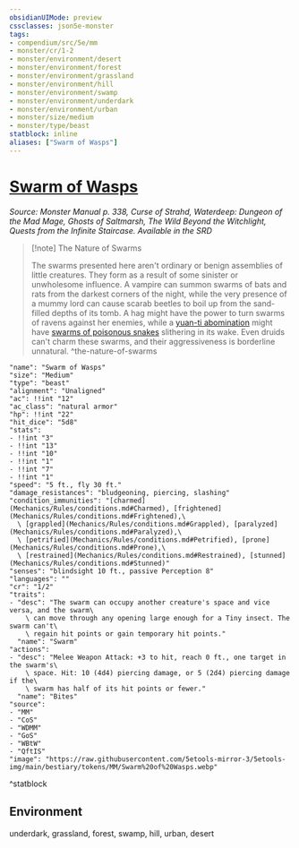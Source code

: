 ```yaml
---
obsidianUIMode: preview
cssclasses: json5e-monster
tags:
- compendium/src/5e/mm
- monster/cr/1-2
- monster/environment/desert
- monster/environment/forest
- monster/environment/grassland
- monster/environment/hill
- monster/environment/swamp
- monster/environment/underdark
- monster/environment/urban
- monster/size/medium
- monster/type/beast
statblock: inline
aliases: ["Swarm of Wasps"]
---
```

# [Swarm of Wasps](Mechanics\bestiary\beast/swarm-of-wasps.md)
*Source: Monster Manual p. 338, Curse of Strahd, Waterdeep: Dungeon of the Mad Mage, Ghosts of Saltmarsh, The Wild Beyond the Witchlight, Quests from the Infinite Staircase. Available in the <span title='Systems Reference Document (5.1)'>SRD</span>*  

> [!note] The Nature of Swarms
> 
> The swarms presented here aren't ordinary or benign assemblies of little creatures. They form as a result of some sinister or unwholesome influence. A vampire can summon swarms of bats and rats from the darkest corners of the night, while the very presence of a mummy lord can cause scarab beetles to boil up from the sand-filled depths of its tomb. A hag might have the power to turn swarms of ravens against her enemies, while a [yuan-ti abomination](Mechanics/bestiary/monstrosity/yuan-ti-abomination.md) might have [swarms of poisonous snakes](Mechanics/bestiary/beast/swarm-of-poisonous-snakes.md) slithering in its wake. Even druids can't charm these swarms, and their aggressiveness is borderline unnatural.
^the-nature-of-swarms

```statblock
"name": "Swarm of Wasps"
"size": "Medium"
"type": "beast"
"alignment": "Unaligned"
"ac": !!int "12"
"ac_class": "natural armor"
"hp": !!int "22"
"hit_dice": "5d8"
"stats":
- !!int "3"
- !!int "13"
- !!int "10"
- !!int "1"
- !!int "7"
- !!int "1"
"speed": "5 ft., fly 30 ft."
"damage_resistances": "bludgeoning, piercing, slashing"
"condition_immunities": "[charmed](Mechanics/Rules/conditions.md#Charmed), [frightened](Mechanics/Rules/conditions.md#Frightened),\
  \ [grappled](Mechanics/Rules/conditions.md#Grappled), [paralyzed](Mechanics/Rules/conditions.md#Paralyzed),\
  \ [petrified](Mechanics/Rules/conditions.md#Petrified), [prone](Mechanics/Rules/conditions.md#Prone),\
  \ [restrained](Mechanics/Rules/conditions.md#Restrained), [stunned](Mechanics/Rules/conditions.md#Stunned)"
"senses": "blindsight 10 ft., passive Perception 8"
"languages": ""
"cr": "1/2"
"traits":
- "desc": "The swarm can occupy another creature's space and vice versa, and the swarm\
    \ can move through any opening large enough for a Tiny insect. The swarm can't\
    \ regain hit points or gain temporary hit points."
  "name": "Swarm"
"actions":
- "desc": "Melee Weapon Attack: +3 to hit, reach 0 ft., one target in the swarm's\
    \ space. Hit: 10 (4d4) piercing damage, or 5 (2d4) piercing damage if the\
    \ swarm has half of its hit points or fewer."
  "name": "Bites"
"source":
- "MM"
- "CoS"
- "WDMM"
- "GoS"
- "WBtW"
- "QftIS"
"image": "https://raw.githubusercontent.com/5etools-mirror-3/5etools-img/main/bestiary/tokens/MM/Swarm%20of%20Wasps.webp"
```
^statblock

## Environment

underdark, grassland, forest, swamp, hill, urban, desert